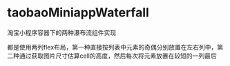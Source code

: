 # taobaoMiniappWaterfall
淘宝小程序容器下的两种瀑布流组件实现

都是使用两列flex布局，第一种直接按列表中元素的奇偶分别放置在左右列中，第二种通过获取图片尺寸估算cell的高度，然后每次将元素放置在较短的一列最后

